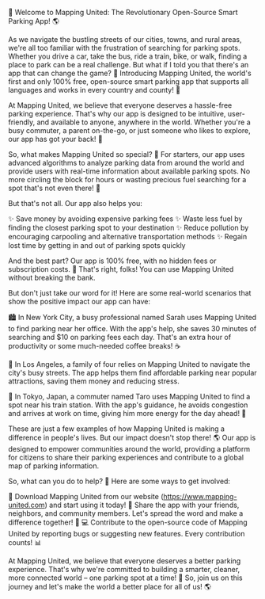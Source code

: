 🚀 Welcome to Mapping United: The Revolutionary Open-Source Smart Parking App! 🌎

As we navigate the bustling streets of our cities, towns, and rural areas, we're all too familiar with the frustration of searching for parking spots. Whether you drive a car, take the bus, ride a train, bike, or walk, finding a place to park can be a real challenge. But what if I told you that there's an app that can change the game? 🤩 Introducing Mapping United, the world's first and only 100% free, open-source smart parking app that supports all languages and works in every country and county! 🌟

At Mapping United, we believe that everyone deserves a hassle-free parking experience. That's why our app is designed to be intuitive, user-friendly, and available to anyone, anywhere in the world. Whether you're a busy commuter, a parent on-the-go, or just someone who likes to explore, our app has got your back! 🙌

So, what makes Mapping United so special? 🤔 For starters, our app uses advanced algorithms to analyze parking data from around the world and provide users with real-time information about available parking spots. No more circling the block for hours or wasting precious fuel searching for a spot that's not even there! 🔴

But that's not all. Our app also helps you:

✨ Save money by avoiding expensive parking fees
✨ Waste less fuel by finding the closest parking spot to your destination
✨ Reduce pollution by encouraging carpooling and alternative transportation methods
✨ Regain lost time by getting in and out of parking spots quickly

And the best part? Our app is 100% free, with no hidden fees or subscription costs. 🤑 That's right, folks! You can use Mapping United without breaking the bank.

But don't just take our word for it! Here are some real-world scenarios that show the positive impact our app can have:

🏙️ In New York City, a busy professional named Sarah uses Mapping United to find parking near her office. With the app's help, she saves 30 minutes of searching and $10 on parking fees each day. That's an extra hour of productivity or some much-needed coffee breaks! ☕️

🚌 In Los Angeles, a family of four relies on Mapping United to navigate the city's busy streets. The app helps them find affordable parking near popular attractions, saving them money and reducing stress.

🚂 In Tokyo, Japan, a commuter named Taro uses Mapping United to find a spot near his train station. With the app's guidance, he avoids congestion and arrives at work on time, giving him more energy for the day ahead! 💪

These are just a few examples of how Mapping United is making a difference in people's lives. But our impact doesn't stop there! 🌎 Our app is designed to empower communities around the world, providing a platform for citizens to share their parking experiences and contribute to a global map of parking information.

So, what can you do to help? 🤔 Here are some ways to get involved:

📲 Download Mapping United from our website (https://www.mapping-united.com) and start using it today!
👫 Share the app with your friends, neighbors, and community members. Let's spread the word and make a difference together! 💬
💻 Contribute to the open-source code of Mapping United by reporting bugs or suggesting new features. Every contribution counts! 📊

At Mapping United, we believe that everyone deserves a better parking experience. That's why we're committed to building a smarter, cleaner, more connected world – one parking spot at a time! 🌟 So, join us on this journey and let's make the world a better place for all of us! 🌎